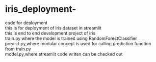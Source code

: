 # iris_deployment-
code for deployment<br>
this is for deployment of iris dataset in streamlit
<br>
this is end to end development project of iris <br>
train.py where the model is trained using RandomForestClassifier <br>
predict.py,where modular concept is used for calling prediction function from train.py
<br>
model.py,where streamlit code writen can be checked out

